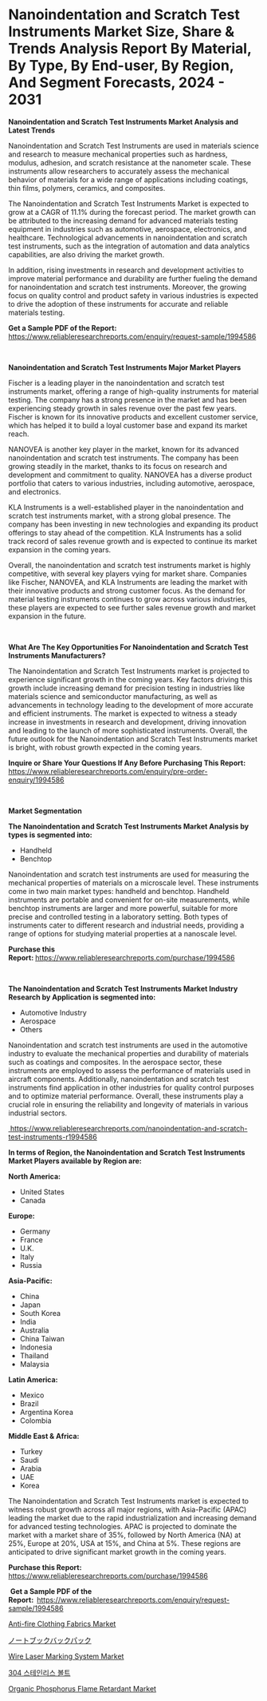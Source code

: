 <p><h1>Nanoindentation and Scratch Test Instruments Market Size, Share & Trends Analysis Report By Material, By Type, By End-user, By Region, And Segment Forecasts, 2024 - 2031</h1></p><p><strong>Nanoindentation and Scratch Test Instruments Market Analysis and Latest Trends</strong></p>
<p><p>Nanoindentation and Scratch Test Instruments are used in materials science and research to measure mechanical properties such as hardness, modulus, adhesion, and scratch resistance at the nanometer scale. These instruments allow researchers to accurately assess the mechanical behavior of materials for a wide range of applications including coatings, thin films, polymers, ceramics, and composites.</p><p>The Nanoindentation and Scratch Test Instruments Market is expected to grow at a CAGR of 11.1% during the forecast period. The market growth can be attributed to the increasing demand for advanced materials testing equipment in industries such as automotive, aerospace, electronics, and healthcare. Technological advancements in nanoindentation and scratch test instruments, such as the integration of automation and data analytics capabilities, are also driving the market growth.</p><p>In addition, rising investments in research and development activities to improve material performance and durability are further fueling the demand for nanoindentation and scratch test instruments. Moreover, the growing focus on quality control and product safety in various industries is expected to drive the adoption of these instruments for accurate and reliable materials testing.</p></p>
<p><strong>Get a Sample PDF of the Report:&nbsp;</strong> <a href="https://www.reliableresearchreports.com/enquiry/request-sample/1994586">https://www.reliableresearchreports.com/enquiry/request-sample/1994586</a></p>
<p>&nbsp;</p>
<p><strong>Nanoindentation and Scratch Test Instruments Major Market Players</strong></p>
<p><p>Fischer is a leading player in the nanoindentation and scratch test instruments market, offering a range of high-quality instruments for material testing. The company has a strong presence in the market and has been experiencing steady growth in sales revenue over the past few years. Fischer is known for its innovative products and excellent customer service, which has helped it to build a loyal customer base and expand its market reach.</p><p>NANOVEA is another key player in the market, known for its advanced nanoindentation and scratch test instruments. The company has been growing steadily in the market, thanks to its focus on research and development and commitment to quality. NANOVEA has a diverse product portfolio that caters to various industries, including automotive, aerospace, and electronics.</p><p>KLA Instruments is a well-established player in the nanoindentation and scratch test instruments market, with a strong global presence. The company has been investing in new technologies and expanding its product offerings to stay ahead of the competition. KLA Instruments has a solid track record of sales revenue growth and is expected to continue its market expansion in the coming years.</p><p>Overall, the nanoindentation and scratch test instruments market is highly competitive, with several key players vying for market share. Companies like Fischer, NANOVEA, and KLA Instruments are leading the market with their innovative products and strong customer focus. As the demand for material testing instruments continues to grow across various industries, these players are expected to see further sales revenue growth and market expansion in the future.</p></p>
<p>&nbsp;</p>
<p><strong>What Are The Key Opportunities For Nanoindentation and Scratch Test Instruments Manufacturers?</strong></p>
<p><p>The Nanoindentation and Scratch Test Instruments market is projected to experience significant growth in the coming years. Key factors driving this growth include increasing demand for precision testing in industries like materials science and semiconductor manufacturing, as well as advancements in technology leading to the development of more accurate and efficient instruments. The market is expected to witness a steady increase in investments in research and development, driving innovation and leading to the launch of more sophisticated instruments. Overall, the future outlook for the Nanoindentation and Scratch Test Instruments market is bright, with robust growth expected in the coming years.</p></p>
<p><strong>Inquire or Share Your Questions If Any Before Purchasing This Report:</strong> <a href="https://www.reliableresearchreports.com/enquiry/pre-order-enquiry/1994586">https://www.reliableresearchreports.com/enquiry/pre-order-enquiry/1994586</a></p>
<p>&nbsp;</p>
<p><strong>Market Segmentation</strong></p>
<p><strong>The Nanoindentation and Scratch Test Instruments Market Analysis by types is segmented into:</strong></p>
<p><ul><li>Handheld</li><li>Benchtop</li></ul></p>
<p><p>Nanoindentation and scratch test instruments are used for measuring the mechanical properties of materials on a microscale level. These instruments come in two main market types: handheld and benchtop. Handheld instruments are portable and convenient for on-site measurements, while benchtop instruments are larger and more powerful, suitable for more precise and controlled testing in a laboratory setting. Both types of instruments cater to different research and industrial needs, providing a range of options for studying material properties at a nanoscale level.</p></p>
<p><strong>Purchase this Report:&nbsp;</strong><a href="https://www.reliableresearchreports.com/purchase/1994586">https://www.reliableresearchreports.com/purchase/1994586</a></p>
<p>&nbsp;</p>
<p><strong>The Nanoindentation and Scratch Test Instruments Market Industry Research by Application is segmented into:</strong></p>
<p><ul><li>Automotive Industry</li><li>Aerospace</li><li>Others</li></ul></p>
<p><p>Nanoindentation and scratch test instruments are used in the automotive industry to evaluate the mechanical properties and durability of materials such as coatings and composites. In the aerospace sector, these instruments are employed to assess the performance of materials used in aircraft components. Additionally, nanoindentation and scratch test instruments find application in other industries for quality control purposes and to optimize material performance. Overall, these instruments play a crucial role in ensuring the reliability and longevity of materials in various industrial sectors.</p></p>
<p><a href="https://www.reliableresearchreports.com/nanoindentation-and-scratch-test-instruments-r1994586">&nbsp;https://www.reliableresearchreports.com/nanoindentation-and-scratch-test-instruments-r1994586</a></p>
<p><strong>In terms of Region, the Nanoindentation and Scratch Test Instruments Market Players available by Region are:</strong></p>
<p>
    <p> <strong> North America: </strong>
        <ul>
            <li>United States</li>
            <li>Canada</li>
        </ul>
        </p> 
    <p> <strong> Europe: </strong>
        <ul>
            <li>Germany</li>
            <li>France</li>
            <li>U.K.</li>
            <li>Italy</li>
            <li>Russia</li>
        </ul>
        </p> 
    <p> <strong> Asia-Pacific: </strong>
        <ul>
            <li>China</li>
            <li>Japan</li>
            <li>South Korea</li>
            <li>India</li>
            <li>Australia</li>
            <li>China Taiwan</li>
            <li>Indonesia</li>
            <li>Thailand</li>
            <li>Malaysia</li>
        </ul>
        </p> 
    <p> <strong> Latin America: </strong>
        <ul>
            <li>Mexico</li>
            <li>Brazil</li>
            <li>Argentina Korea</li>
            <li>Colombia</li>
        </ul>
        </p> 
    <p> <strong> Middle East & Africa: </strong>
        <ul>
            <li>Turkey</li>
            <li>Saudi</li>
            <li>Arabia</li>
            <li>UAE</li>
            <li>Korea</li>
        </ul>
    </p>
    </p>
<p><p>The Nanoindentation and Scratch Test Instruments market is expected to witness robust growth across all major regions, with Asia-Pacific (APAC) leading the market due to the rapid industrialization and increasing demand for advanced testing technologies. APAC is projected to dominate the market with a market share of 35%, followed by North America (NA) at 25%, Europe at 20%, USA at 15%, and China at 5%. These regions are anticipated to drive significant market growth in the coming years.</p></p>
<p><strong>Purchase this Report: </strong><a href="https://www.reliableresearchreports.com/purchase/1994586">https://www.reliableresearchreports.com/purchase/1994586</a></p>
<p>&nbsp;<strong>Get a Sample PDF of the Report:&nbsp;&nbsp;</strong><a href="https://www.reliableresearchreports.com/enquiry/request-sample/1994586">https://www.reliableresearchreports.com/enquiry/request-sample/1994586</a></p>
<p><strong></strong></p>
<p><p><a href="https://issuu.com/reportprime-2/docs/anti-fire-clothing-fabrics-market-size-2030.pptx">Anti-fire Clothing Fabrics Market</a></p><p><a href="https://github.com/lababdou/Market-Research-Report-List-3/blob/main/443449245884.md">ノートブックバックパック</a></p><p><a href="https://github.com/timeliteaut/Market-Research-Report-List-2/blob/main/wire-laser-marking-system-market.md">Wire Laser Marking System Market</a></p><p><a href="https://github.com/durgin521/Market-Research-Report-List-1/blob/main/366847741750.md">304 스테인리스 볼트</a></p><p><a href="https://issuu.com/reportprime-2/docs/organic-phosphorus-flame-retardant-market-size-203">Organic Phosphorus Flame Retardant Market</a></p></p>